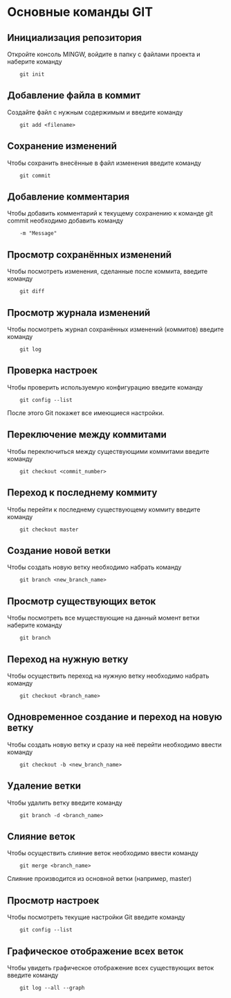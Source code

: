 # Основные команды GIT

## Инициализация репозитория

Откройте консоль MINGW, войдите в папку с файлами проекта и наберите команду
```
    git init
```

## Добавление файла в коммит

Создайте файл с нужным содержимым и введите команду
```
    git add <filename>
```

## Сохранение изменений

Чтобы сохранить внесённые в файл изменения введите команду
```
    git commit
```

## Добавление комментария

Чтобы добавить комментарий к текущему сохранению к команде git commit необходимо добавить команду
```
    -m "Message"
```

## Просмотр сохранённых изменений

Чтобы посмотреть изменения, сделанные после коммита, введите команду
```
    git diff
```
## Просмотр журнала изменений

Чтобы посмотреть журнал сохранённых изменений (коммитов) введите команду
```
    git log
```

## Проверка настроек
Чтобы проверить используемую конфигурацию введите команду
```
    git config --list
```
После этого Git покажет все имеющиеся настройки.

## Переключение между коммитами
Чтобы переключиться между существующими коммитами введите команду
```
    git checkout <commit_number>
```

## Переход к последнему коммиту
Чтобы перейти к последнему существующему коммиту введите команду
```
    git checkout master
```

## Создание новой ветки

Чтобы создать новую ветку необходимо набрать команду
```
    git branch <new_branch_name>
```

## Просмотр существующих веток

Чтобы посмотреть все муществующие на данный момент ветки наберите команду
```
    git branch
```

## Переход на нужную ветку

Чтобы осуществить переход на нужную ветку необходимо набрать команду
```
    git checkout <branch_name>
```

## Одновременное создание и переход на новую ветку

Чтобы создать новую ветку и сразу на неё перейти необходимо ввести команду
```
    git checkout -b <new_branch_name>

```
## Удаление ветки

Чтобы удалить ветку введите команду
```
    git branch -d <branch_name>
```

## Слияние веток

Чтобы осуществить слияние веток необходимо ввести команду
```
    git merge <branch_name>
```
Слияние производится из основной ветки (например, master)

## Просмотр настроек

Чтобы посмотреть текущие настройки Git введите команду
```
    git config --list
```
## Графическое отображение всех веток

Чтобы увидеть графическое отображение всех существующих веток введите команду
```
    git log --all --graph
```
